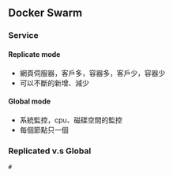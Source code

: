 ## Docker Swarm
### Service
#### Replicate mode 
* 網頁伺服器，客戶多，容器多，客戶少，容器少
* 可以不斷的新增、減少
#### Global mode 
* 系統監控，cpu、磁碟空間的監控
* 每個節點只一個

### Replicated v.s Global
```
#
```
